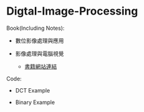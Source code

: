 # Digtal-Image-Processing

Book(Including Notes): 

- 數位影像處理與應用

- 影像處理與電腦視覺 

  - [書籍網站連結](https://faculty.csie.ntust.edu.tw/~klchung/Prof_book_IPCV.htm)

Code: 

- DCT Example

- Binary Example
